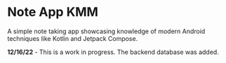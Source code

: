 # Note App KMM

A simple note taking app showcasing knowledge of modern Android techniques like Kotlin and Jetpack Compose.

**12/16/22** - This is a work in progress. The backend database was added.